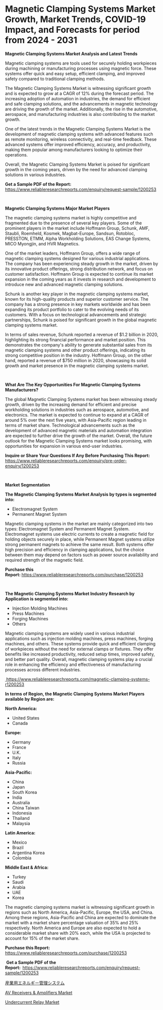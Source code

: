 <p><h1>Magnetic Clamping Systems Market Growth, Market Trends, COVID-19 Impact, and Forecasts for period from 2024 - 2031</h1></p><p><strong>Magnetic Clamping Systems Market Analysis and Latest Trends</strong></p>
<p><p>Magnetic clamping systems are tools used for securely holding workpieces during machining or manufacturing processes using magnetic force. These systems offer quick and easy setup, efficient clamping, and improved safety compared to traditional clamping methods.</p><p>The Magnetic Clamping Systems Market is witnessing significant growth and is expected to grow at a CAGR of 12% during the forecast period. The increasing adoption of automation in industries, the demand for efficient and safe clamping solutions, and the advancements in magnetic technology are driving the growth of the market. Additionally, the rise in the automotive, aerospace, and manufacturing industries is also contributing to the market growth.</p><p>One of the latest trends in the Magnetic Clamping Systems Market is the development of magnetic clamping systems with advanced features such as remote monitoring, wireless connectivity, and real-time feedback. These advanced systems offer improved efficiency, accuracy, and productivity, making them popular among manufacturers looking to optimize their operations.</p><p>Overall, the Magnetic Clamping Systems Market is poised for significant growth in the coming years, driven by the need for advanced clamping solutions in various industries.</p></p>
<p><strong>Get a Sample PDF of the Report:&nbsp;</strong> <a href="https://www.reliableresearchreports.com/enquiry/request-sample/1200253">https://www.reliableresearchreports.com/enquiry/request-sample/1200253</a></p>
<p>&nbsp;</p>
<p><strong>Magnetic Clamping Systems Major Market Players</strong></p>
<p><p>The magnetic clamping systems market is highly competitive and fragmented due to the presence of several key players. Some of the prominent players in the market include Hoffmann Group, Schunk, AMF, Staubli, Roemheld, Kosmek, Magbat-Europe, Sandsun, Rotobloc, PRESSTON, ETMM, Alpha Workholding Solutions, EAS Change Systems, MICO Myongjin, and HVR Magnetics.</p><p>One of the market leaders, Hoffmann Group, offers a wide range of magnetic clamping systems designed for various industrial applications. The company has been experiencing steady growth in the market, driven by its innovative product offerings, strong distribution network, and focus on customer satisfaction. Hoffmann Group is expected to continue its market expansion in the coming years as it invests in research and development to introduce new and advanced magnetic clamping solutions.</p><p>Schunk is another key player in the magnetic clamping systems market, known for its high-quality products and superior customer service. The company has a strong presence in key markets worldwide and has been expanding its product portfolio to cater to the evolving needs of its customers. With a focus on technological advancements and strategic partnerships, Schunk is poised for significant growth in the global magnetic clamping systems market.</p><p>In terms of sales revenue, Schunk reported a revenue of $1.2 billion in 2020, highlighting its strong financial performance and market position. This demonstrates the company's ability to generate substantial sales from its magnetic clamping systems and other product offerings, indicating its strong competitive position in the industry. Hoffmann Group, on the other hand, reported a revenue of $750 million in 2020, showcasing its solid growth and market presence in the magnetic clamping systems market.</p></p>
<p>&nbsp;</p>
<p><strong>What Are The Key Opportunities For Magnetic Clamping Systems Manufacturers?</strong></p>
<p><p>The global Magnetic Clamping Systems market has been witnessing steady growth, driven by the increasing demand for efficient and precise workholding solutions in industries such as aerospace, automotive, and electronics. The market is expected to continue to expand at a CAGR of around 5% over the next five years, with Asia-Pacific region leading in terms of market share. Technological advancements such as the development of advanced magnetic materials and automation integration are expected to further drive the growth of the market. Overall, the future outlook for the Magnetic Clamping Systems market looks promising, with opportunities for expansion in various end-user industries.</p></p>
<p><strong>Inquire or Share Your Questions If Any Before Purchasing This Report:</strong> <a href="https://www.reliableresearchreports.com/enquiry/pre-order-enquiry/1200253">https://www.reliableresearchreports.com/enquiry/pre-order-enquiry/1200253</a></p>
<p>&nbsp;</p>
<p><strong>Market Segmentation</strong></p>
<p><strong>The Magnetic Clamping Systems Market Analysis by types is segmented into:</strong></p>
<p><ul><li>Electromagnet System</li><li>Permanent Magnet System</li></ul></p>
<p><p>Magnetic clamping systems in the market are mainly categorized into two types: Electromagnet System and Permanent Magnet System. Electromagnet systems use electric currents to create a magnetic field for holding objects securely in place, while Permanent Magnet systems utilize strong permanent magnets to achieve the same result. Both systems offer high precision and efficiency in clamping applications, but the choice between them may depend on factors such as power source availability and required strength of the magnetic field.</p></p>
<p><strong>Purchase this Report:&nbsp;</strong><a href="https://www.reliableresearchreports.com/purchase/1200253">https://www.reliableresearchreports.com/purchase/1200253</a></p>
<p>&nbsp;</p>
<p><strong>The Magnetic Clamping Systems Market Industry Research by Application is segmented into:</strong></p>
<p><ul><li>Injection Molding Machines</li><li>Press Machines</li><li>Forging Machines</li><li>Others</li></ul></p>
<p><p>Magnetic clamping systems are widely used in various industrial applications such as injection molding machines, press machines, forging machines, and others. These systems provide quick and efficient clamping of workpieces without the need for external clamps or fixtures. They offer benefits like increased productivity, reduced setup times, improved safety, and better part quality. Overall, magnetic clamping systems play a crucial role in enhancing the efficiency and effectiveness of manufacturing processes across different industries.</p></p>
<p><a href="https://www.reliableresearchreports.com/magnetic-clamping-systems-r1200253">&nbsp;https://www.reliableresearchreports.com/magnetic-clamping-systems-r1200253</a></p>
<p><strong>In terms of Region, the Magnetic Clamping Systems Market Players available by Region are:</strong></p>
<p>
    <p> <strong> North America: </strong>
        <ul>
            <li>United States</li>
            <li>Canada</li>
        </ul>
        </p> 
    <p> <strong> Europe: </strong>
        <ul>
            <li>Germany</li>
            <li>France</li>
            <li>U.K.</li>
            <li>Italy</li>
            <li>Russia</li>
        </ul>
        </p> 
    <p> <strong> Asia-Pacific: </strong>
        <ul>
            <li>China</li>
            <li>Japan</li>
            <li>South Korea</li>
            <li>India</li>
            <li>Australia</li>
            <li>China Taiwan</li>
            <li>Indonesia</li>
            <li>Thailand</li>
            <li>Malaysia</li>
        </ul>
        </p> 
    <p> <strong> Latin America: </strong>
        <ul>
            <li>Mexico</li>
            <li>Brazil</li>
            <li>Argentina Korea</li>
            <li>Colombia</li>
        </ul>
        </p> 
    <p> <strong> Middle East & Africa: </strong>
        <ul>
            <li>Turkey</li>
            <li>Saudi</li>
            <li>Arabia</li>
            <li>UAE</li>
            <li>Korea</li>
        </ul>
    </p>
    </p>
<p><p>The magnetic clamping systems market is witnessing significant growth in regions such as North America, Asia-Pacific, Europe, the USA, and China. Among these regions, Asia-Pacific and China are expected to dominate the market with a market share percentage valuation of 35% and 25% respectively. North America and Europe are also expected to hold a considerable market share with 20% each, while the USA is projected to account for 15% of the market share.</p></p>
<p><strong>Purchase this Report: </strong><a href="https://www.reliableresearchreports.com/purchase/1200253">https://www.reliableresearchreports.com/purchase/1200253</a></p>
<p>&nbsp;<strong>Get a Sample PDF of the Report:&nbsp;&nbsp;</strong><a href="https://www.reliableresearchreports.com/enquiry/request-sample/1200253">https://www.reliableresearchreports.com/enquiry/request-sample/1200253</a></p>
<p><strong></strong></p>
<p><p><a href="https://medium.com/@torreyjones1910/%E7%94%A3%E6%A5%AD%E3%82%A8%E3%83%8D%E3%83%AB%E3%82%AE%E3%83%BC%E7%AE%A1%E7%90%86%E3%82%B7%E3%82%B9%E3%83%86%E3%83%A0%E5%B8%82%E5%A0%B4-%E5%B8%82%E5%A0%B4%E3%82%B7%E3%82%A7%E3%82%A2-%E5%B8%82%E5%A0%B4%E5%8B%95%E5%90%91-%E3%81%8A%E3%82%88%E3%81%B3%E5%B0%86%E6%9D%A5%E3%81%AE%E6%88%90%E9%95%B7%E3%82%92%E6%8E%A2%E3%82%8B-544590e6485c">産業用エネルギー管理システム</a></p><p><a href="https://www.linkedin.com/pulse/av-receivers-amp-amplifiers-market-insights-cagr-trends-growth-dey0f?trackingId=QFKcRDpCh66P2n4mTUHhJw%3D%3D">AV Receivers & Amplifiers Market</a></p><p><a href="https://www.linkedin.com/pulse/undercurrent-relay-market-outlook-industry-overview-forecast-2024-c2bne?trackingId=HBOMAqCq%2BI%2FHJ4%2B0FC51aA%3D%3D">Undercurrent Relay Market</a></p></p>